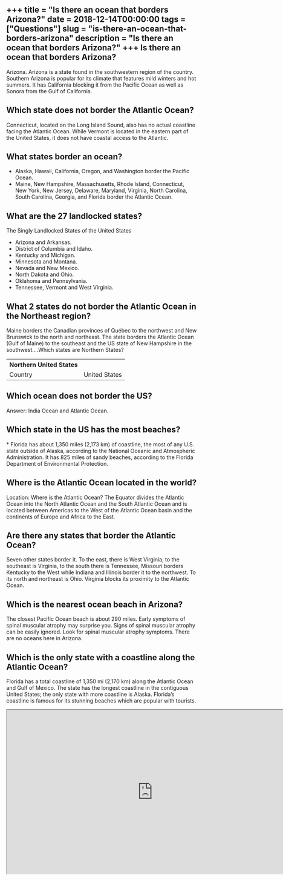 +++
title = "Is there an ocean that borders Arizona?"
date = 2018-12-14T00:00:00
tags = ["Questions"]
slug = "is-there-an-ocean-that-borders-arizona"
description = "Is there an ocean that borders Arizona?"
+++
Is there an ocean that borders Arizona?
---------------------------------------

Arizona. Arizona is a state found in the southwestern region of the country. Southern Arizona is popular for its climate that features mild winters and hot summers. It has California blocking it from the Pacific Ocean as well as Sonora from the Gulf of California.

Which state does not border the Atlantic Ocean?
-----------------------------------------------

Connecticut, located on the Long Island Sound, also has no actual coastline facing the Atlantic Ocean. While Vermont is located in the eastern part of the United States, it does not have coastal access to the Atlantic.

What states border an ocean?
----------------------------

- Alaska, Hawaii, California, Oregon, and Washington border the Pacific Ocean.
- Maine, New Hampshire, Massachusetts, Rhode Island, Connecticut, New York, New Jersey, Delaware, Maryland, Virginia, North Carolina, South Carolina, Georgia, and Florida border the Atlantic Ocean.

What are the 27 landlocked states?
----------------------------------

The Singly Landlocked States of the United States

- Arizona and Arkansas.
- District of Columbia and Idaho.
- Kentucky and Michigan.
- Minnesota and Montana.
- Nevada and New Mexico.
- North Dakota and Ohio.
- Oklahoma and Pennsylvania.
- Tennessee, Vermont and West Virginia.

What 2 states do not border the Atlantic Ocean in the Northeast region?
-----------------------------------------------------------------------

Maine borders the Canadian provinces of Québec to the northwest and New Brunswick to the north and northeast. The state borders the Atlantic Ocean (Gulf of Maine) to the southeast and the US state of New Hampshire in the southwest….Which states are Northern States?

<table><tr><th>Northern United States</th></tr><tr><td>Country</td><td>United States</td></tr></table>

Which ocean does not border the US?
-----------------------------------

Answer: India Ocean and Atlantic Ocean.

Which state in the US has the most beaches?
-------------------------------------------

\* Florida has about 1,350 miles (2,173 km) of coastline, the most of any U.S. state outside of Alaska, according to the National Oceanic and Atmospheric Administration. It has 825 miles of sandy beaches, according to the Florida Department of Environmental Protection.

Where is the Atlantic Ocean located in the world?
-------------------------------------------------

Location: Where is the Atlantic Ocean? The Equator divides the Atlantic Ocean into the North Atlantic Ocean and the South Atlantic Ocean and is located between Americas to the West of the Atlantic Ocean basin and the continents of Europe and Africa to the East.

Are there any states that border the Atlantic Ocean?
----------------------------------------------------

Seven other states border it. To the east, there is West Virginia, to the southeast is Virginia, to the south there is Tennessee, Missouri borders Kentucky to the West while Indiana and Illinois border it to the northwest. To its north and northeast is Ohio. Virginia blocks its proximity to the Atlantic Ocean.

Which is the nearest ocean beach in Arizona?
--------------------------------------------

The closest Pacific Ocean beach is about 290 miles. Early symptoms of spinal muscular atrophy may surprise you. Signs of spinal muscular atrophy can be easily ignored. Look for spinal muscular atrophy symptoms. There are no oceans here in Arizona.

Which is the only state with a coastline along the Atlantic Ocean?
------------------------------------------------------------------

Florida has a total coastline of 1,350 mi (2,170 km) along the Atlantic Ocean and Gulf of Mexico. The state has the longest coastline in the contiguous United States; the only state with more coastline is Alaska. Florida’s coastline is famous for its stunning beaches which are popular with tourists.

<iframe allow="accelerometer; autoplay; clipboard-write; encrypted-media; gyroscope; picture-in-picture" allowfullscreen="" class="__youtube_prefs__  epyt-is-override  no-lazyload" data-no-lazy="1" data-origheight="433" data-origwidth="770" data-skipgform_ajax_framebjll="" height="433" id="_ytid_48133" loading="lazy" src="https://www.youtube.com/embed/SbzvksnJ8S4?enablejsapi=1&autoplay=0&cc_load_policy=0&cc_lang_pref=&iv_load_policy=1&loop=0&modestbranding=0&rel=1&fs=1&playsinline=0&autohide=2&theme=dark&color=red&controls=1&" title="YouTube player" width="770"></iframe>